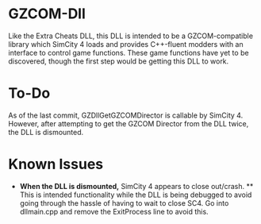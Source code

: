 # GZCOM-Dll
Like the Extra Cheats DLL, this DLL is intended to be a GZCOM-compatible library which SimCity 4 loads and provides C++-fluent modders with an interface to control game functions. These game functions have yet to be discovered, though the first step would be getting this DLL to work.


# To-Do
As of the last commit, GZDllGetGZCOMDirector is callable by SimCity 4. However, after attempting to get the GZCOM Director from the DLL twice, the DLL is dismounted.


Known Issues
=========
 * **When the DLL is dismounted,** SimCity 4 appears to close out/crash.
  ** This is intended functionality while the DLL is being debugged to avoid going through the hassle of having to wait to close SC4. Go into dllmain.cpp and remove the ExitProcess line to avoid this.